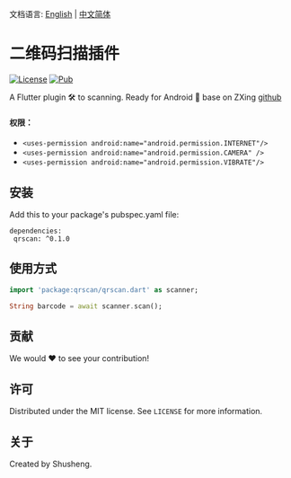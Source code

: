 文档语言: [English](https://github.com/flutterchina/qrscan) | [中文简体](README-ZH.md)

# 二维码扫描插件
  
[![License][license-image]][license-url] 
[![Pub](https://img.shields.io/pub/v/qrscan.svg?style=flat-square)](https://pub.dartlang.org/packages/qrscan)

A Flutter plugin 🛠 to scanning. Ready for Android 🚀
base on ZXing [github](https://github.com/yipianfengye/android-zxingLibrary)

#### 权限：
- `<uses-permission android:name="android.permission.INTERNET"/>`
- `<uses-permission android:name="android.permission.CAMERA" />`
- `<uses-permission android:name="android.permission.VIBRATE"/>`

## 安装

Add this to your package's pubspec.yaml file:

```
dependencies:
 qrscan: ^0.1.0
```

## 使用方式
```dart
import 'package:qrscan/qrscan.dart' as scanner;

String barcode = await scanner.scan();
```

## 贡献

We would ❤️ to see your contribution!

## 许可

Distributed under the MIT license. See ``LICENSE`` for more information.

## 关于

Created by Shusheng.

[license-image]: https://img.shields.io/badge/License-MIT-blue.svg
[license-url]: LICENSE
